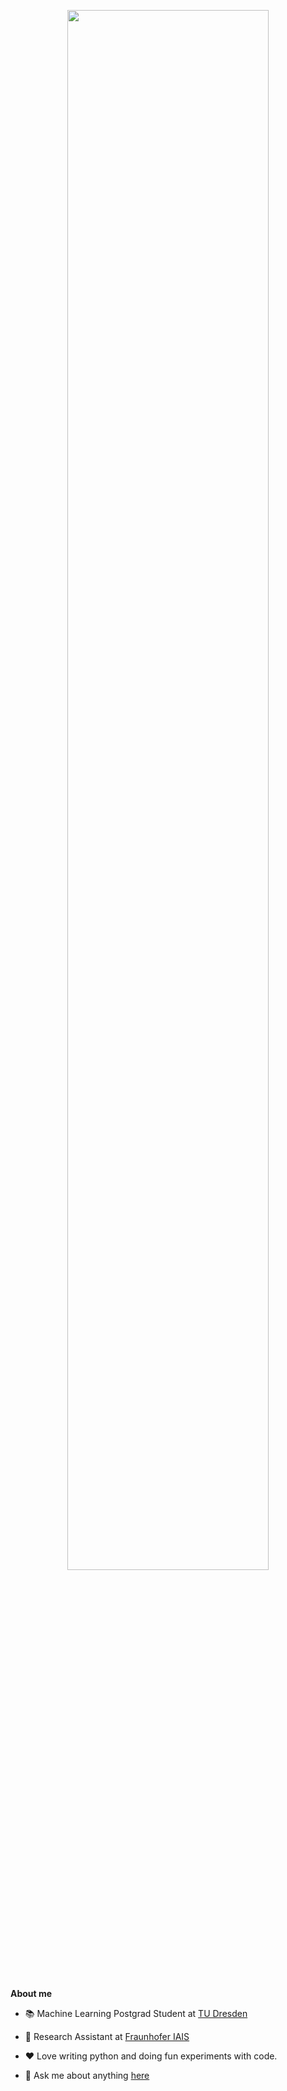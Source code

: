 <p align="center"><a href="https://sutariyaraj.github.io"><img width="80%" src="./assets/readme-header.gif" /></a></p>

<br />

**About me**

- 📚 Machine Learning Postgrad Student at [TU Dresden](http://tu-dresden.de/)

- 💼 Research Assistant at [Fraunhofer IAIS](https://www.iais.fraunhofer.de/)

- ❤️ Love writing python and doing fun experiments with code. 

- 💬 Ask me about anything [here](https://github.com/sutariyaraj/sutariyaraj/issues)
